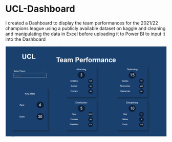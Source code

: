 # UCL-Dashboard

I created a Dashboard to display the team performances for the 2021/22 champions league 
using a publicly available dataset on kaggle and cleaning and manipulating the data in 
Excel before uploading it to Power BI to input it into the Dashboard

![](UCL%20Dashboard.png)
